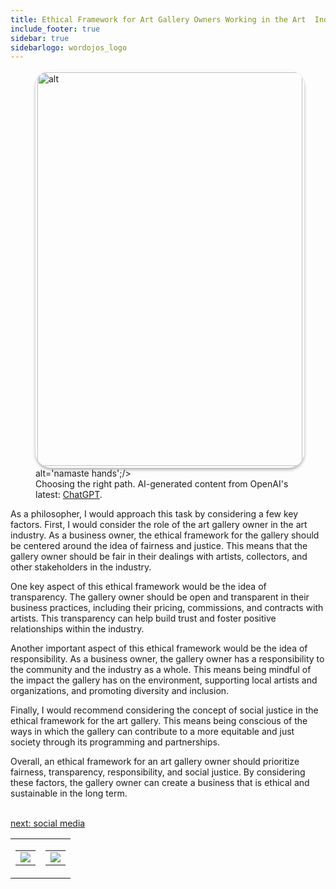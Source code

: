 ```yaml
---
title: Ethical Framework for Art Gallery Owners Working in the Art  Industry
include_footer: true
sidebar: true
sidebarlogo: wordojos_logo
---
```

<figure>
    <img src='/uploads/ethical-framework.jpg' style="width: 100%;height: 630px;padding: 3px; box-shadow: 0 3px 5px rgba(0,0,0,.3);border-radius: 25px;overflow: hidden;border: none;" align="middle"; alt='alt';/> alt='namaste hands';/>
    <figcaption>Choosing the right path.  AI-generated content from OpenAI's latest: <a href="https://openai.com/blog/chatgpt/" >ChatGPT</a>.</figcaption>
</figure>
<p>
As a philosopher, I would approach this task by considering a few key factors. First, I would consider the role of the art gallery owner in the art industry. As a business owner, the ethical framework for the gallery should be centered around the idea of fairness and justice. This means that the gallery owner should be fair in their dealings with artists, collectors, and other stakeholders in the industry.

One key aspect of this ethical framework would be the idea of transparency. The gallery owner should be open and transparent in their business practices, including their pricing, commissions, and contracts with artists. This transparency can help build trust and foster positive relationships within the industry.

Another important aspect of this ethical framework would be the idea of responsibility. As a business owner, the gallery owner has a responsibility to the community and the industry as a whole. This means being mindful of the impact the gallery has on the environment, supporting local artists and organizations, and promoting diversity and inclusion.

Finally, I would recommend considering the concept of social justice in the ethical framework for the art gallery. This means being conscious of the ways in which the gallery can contribute to a more equitable and just society through its programming and partnerships.

Overall, an ethical framework for an art gallery owner should prioritize fairness, transparency, responsibility, and social justice. By considering these factors, the gallery owner can create a business that is ethical and sustainable in the long term.

<br>
<a href="https://workdojos.com/artgalleries/social">next: social media</a>
</p>
<table border="0" cellpadding="0" cellspacing="0" width="600" id="templateColumns">
    <tr>
        <td align="center" valign="top" width="50%" class="templateColumnContainer">
            <table border="0" cellpadding="10" cellspacing="0" height="100%" width="100px">
                <tr>
                    <td class="leftColumnContent">
                      <a href="https://artgalleries.workdojos.com">
                        <img src="/uploads/d.svg" class="columnImage" />
                    </td>
                </tr>
            </table>
        </td>
        <td align="center" valign="top" width="50%" class="templateColumnContainer">
            <table border="0" cellpadding="10" cellspacing="0" height="100%" width="100px">
                <tr>
                    <td class="rightColumnContent">
                      <a href="https://retailers.workdojos.com">
                        <img src="/uploads/randomdojo.svg" class="columnImage" />
                    </td>
            </table>
        </td>
    </tr>
</table>